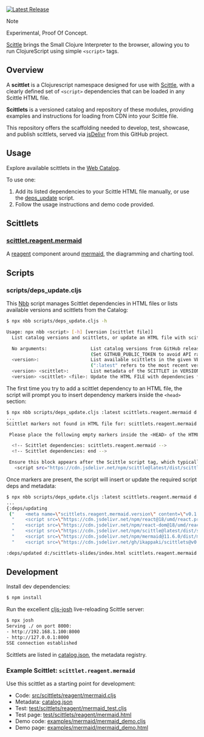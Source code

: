 [![Latest Release](https://img.shields.io/github/v/release/ikappaki/scittlets)](https://ikappaki.github.io/scittlets/)

> [!NOTE]
> Experimental, Proof Of Concept.

[Scittle](https://babashka.org/scittle/) brings the Small Clojure Interpreter to the browser, allowing you to run ClojureScript using simple `<script>` tags.

## Overview

A **scittlet** is a Clojurescript namespace designed for use with [Scittle](https://babashka.org/scittle/), with a clearly defined set of `<script>` dependencies that can be loaded in any Scittle HTML file.

**Scittlets** is a versioned catalog and repository of these modules, providing examples and instructions for loading from CDN into your Scittle file.

This repository offers the scaffolding needed to develop, test, showcase, and publish scittlets, served via [jsDelivr](https://www.jsdelivr.com/) from this GitHub project.

## Usage

Explore available scittlets in the [Web Catalog](https://ikappaki.github.io/scittlets/).

To use one:

1. Add its listed dependencies to your Scittle HTML file manually, or use the [deps_update](#scriptsdeps_updatecljs) script.
2. Follow the usage instructions and demo code provided.

## Scittlets

### [scittlet.reagent.mermaid](https://ikappaki.github.io/scittlets/test/scittlets/reagent/mermaid.html)

A [reagent](https://reagent-project.github.io/) component around [mermaid](https://mermaid.js.org/), the diagramming and charting tool.

## Scripts

### scripts/deps_update.cljs

This [Nbb](https://github.com/babashka/nbb) script manages Scittlet dependencies in HTML files or lists available versions and scittlets from the Catalog:
```bash
$ npx nbb scripts/deps_update.cljs -h

Usage: npx nbb <script> [-h] [version [scittlet file]]
  List catalog versions and scittlets, or update an HTML file with scittlet dependencies.

  No arguments:                List catalog versions from GitHub releases.
                               (Set GITHUB_PUBLIC_TOKEN to avoid API rate limits, no scopes needed)
  <version>:                   List available scittlets in the given VERSION.
                               (":latest" refers to the most recent version available)
  <version> <scittlet>:        List metadata of the SCITTLET in VERSION.
  <version> <scittlet> <file>: Update the HTML FILE with dependencies for the SCITTLET in VERSION.
```

The first time you try to add a scittlet dependency to an HTML file, the script will prompt you to insert dependency markers inside the `<head>` section:
```bash
$ npx nbb scripts/deps_update.cljs :latest scittlets.reagent.mermaid d:/scittlets-slides/index.html
...
Scittlet markers not found in HTML file for: scittlets.reagent.mermaid 

 Please place the following empty markers inside the <HEAD> of the HTML file, then rerun the script:

  <!-- Scittlet dependencies: scittlets.reagent.mermaid -->
  <!-- Scittlet dependencies: end -->

 Ensure this block appears after the Scittle script tag, which typically looks like:
   <script src="https://cdn.jsdelivr.net/npm/scittle@latest/dist/scittle.min.js" type="application/javascript"></script>
```

Once markers are present, the script will insert or update the required script deps and metadata:
```bash
$ npx nbb scripts/deps_update.cljs :latest scittlets.reagent.mermaid d:/scittlets-slides/index.html
...
{:deps/updating
 ("    <meta name=\"scittlets.reagent.mermaid.version\" content=\"v0.1.0b2\">"
  "    <script src=\"https://cdn.jsdelivr.net/npm/react@18/umd/react.production.min.js\"></script>"
  "    <script src=\"https://cdn.jsdelivr.net/npm/react-dom@18/umd/react-dom.production.min.js\"></script>"
  "    <script src=\"https://cdn.jsdelivr.net/npm/scittle@latest/dist/scittle.reagent.min.js\"></script>"
  "    <script src=\"https://cdn.jsdelivr.net/npm/mermaid@11.6.0/dist/mermaid.min.js\"></script>"
  "    <script src=\"https://cdn.jsdelivr.net/gh/ikappaki/scittlets@v0.1.0b2/src/scittlets/reagent/mermaid.cljs\" type=\"application/x-scittle\"></script>")}

:deps/updated d:/scittlets-slides/index.html scittlets.reagent.mermaid
```

## Development

Install dev dependencies:
```bash
$ npm install
```

Run the excellent [cljs-josh](https://github.com/chr15m/cljs-josh) live-reloading Scittle server:
```bash
$ npx josh
Serving ./ on port 8000:
- http://192.168.1.100:8000
- http://127.0.0.1:8000
SSE connection established
```

Scittlets are listed in [catalog.json](catalog.json), the metadata registry.

### Example Scittlet: `scittlet.reagent.mermaid`

Use this scittlet as a starting point for development:
* Code: [src/scittlets/reagent/mermaid.cljs](src/scittlets/reagent/mermaid.cljs)
* Metadata: [catalog.json](catalog.json)
* Test: [test/scittlets/reagent/mermaid_test.cljs](test/scittlets/reagent/mermaid_test.cljs)
* Test page: [test/scittlets/reagent/mermaid.html](test/scittlets/reagent/mermaid.html)
* Demo code: [examples/mermaid/mermaid_demo.cljs](examples/mermaid/mermaid_demo.cljs)
* Demo page: [examples/mermaid/mermaid_demo.html](examples/mermaid/mermaid_demo.html)
